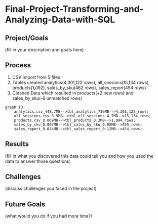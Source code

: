 # Final-Project-Transforming-and-Analyzing-Data-with-SQL

## Project/Goals
(fill in your description and goals here)

## Process
1. CSV import from 5 files
2. Tables created analytics(4,301,122 rows), all_sessions(15,134 rows), products(1,092), sales_by_sku(462 rows), sales_report(454 rows)
3. Cleaned Data which resulted in products(+2 new rows) and sales_by_sku(-6 unmatched rows)

```mermaid
graph TD;
    analytics.csv_448.7MB-->tbl_analytics_716MB-->4,301,122_rows;
    all_sessions.csv_3.9MB-->tbl_all_sessions_4.7MB-->15,134_rows;
    products.csv_0.069MB-->tbl_products_0.2MB-->1,094_rows;
    sales_by_sku_0.007MB-->tbl_sales_by_sku_0.08MB-->456_rows;
    sales_report_0.034MB-->tbl_sales_report_0.12MB-->454_rows;
```

## Results
(fill in what you discovered this data could tell you and how you used the data to answer those questions)

## Challenges 
(discuss challenges you faced in the project)

## Future Goals
(what would you do if you had more time?)
